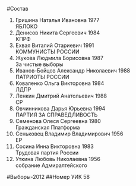 #Состав
1. Гришина Наталья Ивановна 1977   
    ЯБЛОКО
2. Денисов Никита Сергеевич 1984   
    КПРФ
3. Ехвая Виталий Отариевич 1991   
    КОММУНИСТЫ РОССИИ
4. Жукова Людмила Борисовна 1987   
    За чистые выборы
5. Иванов-Бойцов Александр Николаевич 1988   
    ПАТРИОТЫ РОССИИ
6. Коваленко Ольга Викторовна 1984   
    ЛДПР
7. Ленкин Дмитрий Анатольевич 1988   
    СР
8. Овчинникова Дарья Юрьевна 1994   
    ПАРТИЯ ЗА СПРАВЕДЛИВОСТЬ
9. Семенова Олеся Сергеевна 1980   
    Гражданская Платформа
10. Сеньковец Владимир Владимирович 1956   
    ЕР
11. Сосина Инна Викторовна 1983   
    Трудовая партия России
12. Уткина Любовь Николаевна 1956   
    собрание Адмиралтейского

#Выборы-2012
##Номер УИК
58